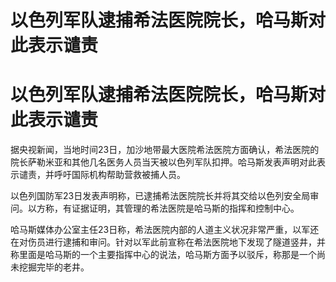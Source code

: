 # 以色列军队逮捕希法医院院长，哈马斯对此表示谴责

# 以色列军队逮捕希法医院院长，哈马斯对此表示谴责

据央视新闻，当地时间23日，加沙地带最大医院希法医院方面确认，希法医院的院长萨勒米亚和其他几名医务人员当天被以色列军队扣押。哈马斯发表声明对此表示谴责，并呼吁国际机构帮助营救被捕人员。

以色列国防军23日发表声明称，已逮捕希法医院院长并将其交给以色列安全局审问。以方称，有证据证明，其管理的希法医院是哈马斯的指挥和控制中心。

哈马斯媒体办公室主任23日称，希法医院内部的人道主义状况非常严重，以军还在对伤员进行逮捕和审问。针对以军此前宣称在希法医院地下发现了隧道竖井，并称里面是哈马斯的一个主要指挥中心的说法，哈马斯方面予以驳斥，称那是一个尚未挖掘完毕的老井。

